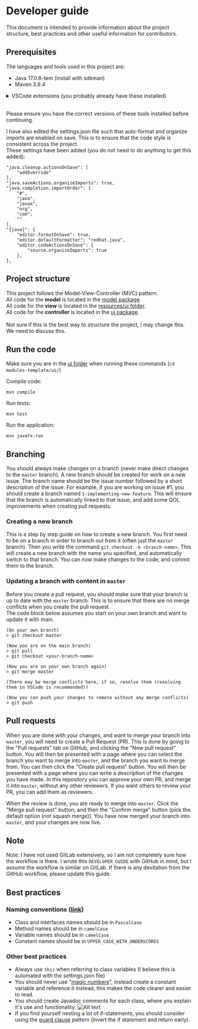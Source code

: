 # Developer guide

This document is intended to provide information about the project structure, best practices and other useful information for contributors.

## Prerequisites

The languages and tools used in this project are:

- Java 17.0.8-tem (install with sdkman)
- Maven 3.9.4

<details>
<summary>VSCode extensions (you probably already have these installed)</summary>
Here is a list of VSCode extensions needed for this project (If you open this project in VSCode and want QOL improvements) (These extensions should have already been installed from TDT4100):

- Extension Pack for Java
- SceneBuilder extension for Visual Studio Code
- (Recommended) Todo Tree
- (Recommended) GitLens
</details>
<br />

Please ensure you have the correct versions of these tools installed before continuing. 
<br />

I have also edited the settings.json file such that auto-format and organize imports are enabled on save. This is to ensure that the code style is consistent across the project. \
These settings have been added (you do not need to do anything to get this added):
```
"java.cleanup.actionsOnSave": [
    "addOverride"
],
"java.saveActions.organizeImports": true,
"java.completion.importOrder": [
    "#",
    "java",
    "javax",
    "org",
    "com",
    ""
],
"[java]": {
    "editor.formatOnSave": true,
    "editor.defaultFormatter": "redhat.java",
    "editor.codeActionsOnSave": {
        "source.organizeImports": true
    },
},
```

## Project structure

This project follows the Model-View-Controller (MVC) pattern. \
All code for the **model** is located in the [model package](/modules-template/core/src/main/java/core/). \
All code for the **view** is located in the [resources/ui folder](/modules-template/ui/src/main/resources/ui/). \
All code for the **controller** is located in the [ui package](/modules-template/ui/src/main/java/ui/). \
\
Not sure if this is the best way to structure the project, I may change this. We need to discuss this.

## Run the code

Make sure you are in the [ui folder](/modules-template/ui/) when running these commands (`cd modules-template/ui/`)

Compile code:
```
mvn compile
```

Run tests:
```
mvn test
```

Run the application:
```
mvn javafx:run
```

## Branching

You should always make changes on a branch (never make direct changes to the `master` branch). A new branch should be created for work on a new issue. The branch name should be the issue number followed by a short description of the issue. For example, if you are working on issue #1, you should create a branch named `1-implementing-new-feature`. This will ensure that the branch is automatically linked to that issue, and add some QOL improvements when creating pull requests.

### Creating a new branch
This is a step by step guide on how to create a new branch. You first need to be on a branch in order to branch out from it (often just the `master` branch). Then you write the command `git checkout -b <branch-name>`. This will create a new branch with the name you specified, and automatically switch to that branch. You can now make changes to the code, and commit them to the branch. 

### Updating a branch with content in `master`
Before you create a pull request, you should make sure that your branch is up to date with the `master` branch. This is to ensure that there are no merge conflicts when you create the pull request. \
The code block below assumes you start on your own branch and want to update it with main.
```
(On your own branch)
> git checkout master

(Now you are on the main branch)
> git pull
> git checkout <your-branch-name>

(Now you are on your own branch again)
> git merge master

(There may be merge conflicts here, if so, resolve them (resolving them in VSCode is recommended))

(Now you can push your changes to remote without any merge conflicts)
> git push
```

## Pull requests

When you are done with your changes, and want to merge your branch into `master`, you will need to create a Pull Request (PR). This is done by going to the "Pull requests" tab on GitHub, and clicking the "New pull request" button. You will then be presented with a page where you can select the branch you want to merge into `master`, and the branch you want to merge from. You can then click the "Create pull request" button. You will then be presented with a page where you can write a description of the changes you have made. In this repository you can approve your own PR, and merge it into `master`, without any other reviewers. If you want others to review your PR, you can add them as reviewers.

When the review is done, you are ready to merge into `master`. Click the "Merge pull request" button, and then the "Confirm merge" button (pick the default option (not squash merge)). You have now merged your branch into `master`, and your changes are now live.


## Note
Note: I have not used GitLab extensively, so I am not completely sure how the workflow is there. I wrote this `DEVELOPER_GUIDE` with GitHub in mind, but I assume the workflow is similar on GitLab. If there is any devitation from the GitHub workflow, please update this guide.

## Best practices

### Naming conventions ([link](https://www.oracle.com/java/technologies/javase/codeconventions-namingconventions.html))
- Class and interfaces names should be in `PascalCase`
- Method names should be in `camelCase`
- Variable names should be in `camelCase`
- Constant names should be in `UPPER_CASE_WITH_UNDERSCORES`

### Other best practices
- Always use `this` when referring to class variables (I believe this is automated with the settings.json file)
- You should never use "[magic numbers](https://stackoverflow.com/questions/47882/what-is-a-magic-number-and-why-is-it-bad)", instead create a constant variable and reference it instead, this makes the code clearer and easier to read.
- You should create Javadoc comments for each class, where you explain it's use and functionality.
![Alt text](image-3.png)
- If you find yourself nesting a lot of if-statements, you should consider using the [guard clause](https://codingbeautydev.com/blog/stop-using-nested-ifs/?expand_article=1) pattern (invert the if statement and return early).

